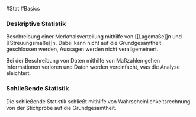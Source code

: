 #Stat #Basics 

### Deskriptive Statistik

Beschreibung einer Merkmalsverteilung mithilfe von [[Lagemaße]]n und [[Streuungsmaße]]n. Dabei kann nicht auf die Grundgesamtheit geschlossen werden, Aussagen werden nicht verallgemeinert.

Bei der Beschreibung von Daten mithilfe von Maßzahlen gehen Informationen verloren und Daten werden vereinfacht, was die Analyse eleichtert.

### Schließende Statistik

Die schließende Statistik schließt mithilfe von Wahrscheinlichkeitsrechnung von der Stichprobe auf die Grundgesamtheit. 